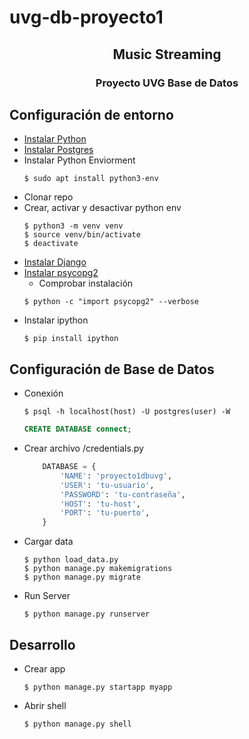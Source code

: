 # uvg-db-proyecto1

<h2 align="center">Music Streaming</h2>
<h3 align="center">Proyecto UVG Base de Datos</h3>

## Configuración de entorno

* [Instalar Python](https://www.python.org/)
* [Instalar Postgres](https://www.postgresql.org/)
* Instalar Python Enviorment
    ```shell
    $ sudo apt install python3-env
    ```
* Clonar repo
* Crear, activar y desactivar python env
    ```shell
    $ python3 -m venv venv
    $ source venv/bin/activate
    $ deactivate
    ```
* [Instalar Django](https://docs.djangoproject.com/en/3.0/topics/install/)
* [Instalar psycopg2](https://www.psycopg.org/)
    * Comprobar instalación
    ```shell
    $ python -c "import psycopg2" --verbose
    ```
* Instalar ipython 
    ```shell
    $ pip install ipython
    ```

## Configuración de Base de Datos

* Conexión
    ```shell
    $ psql -h localhost(host) -U postgres(user) -W
    ```
    ```sql
    CREATE DATABASE connect;
    ```

* Crear archivo /credentials.py
    ```python
        DATABASE = {
            'NAME': 'proyecto1dbuvg',
            'USER': 'tu-usuario',
            'PASSWORD': 'tu-contraseña',
            'HOST': 'tu-host',
            'PORT': 'tu-puerto',
        }
    ```

* Cargar data
    ```shell
    $ python load_data.py
    $ python manage.py makemigrations
    $ python manage.py migrate
    ```

* Run Server
    ```shell
    $ python manage.py runserver
    ```


## Desarrollo

* Crear app
    ```shell
    $ python manage.py startapp myapp
    ```
* Abrir shell
    ```shell
    $ python manage.py shell
    ```